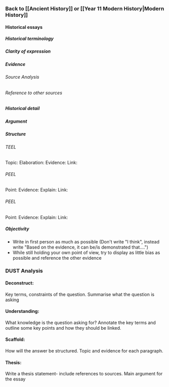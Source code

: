 
### Back to [[Ancient History]] or [[Year 11 Modern History|Modern History]]


#### Historical essays

##### Historical terminology

##### Clarity of expression

##### Evidence

###### Source Analysis

###### Reference to other sources

##### Historical detail

##### Argument

##### Structure
###### TEEL
Topic:
Elaboration:
Evidence:
Link:

###### PEEL
Point:
Evidence:
Explain:
Link:

###### PEEL
Point:
Evidence:
Explain:
Link:
##### Objectivity
- Write in first person as much as possible (Don't write "I think", instead write "Based on the evidence, it can be/is demonstrated that....")
- While still holding your own point of view, try to display as little bias as possible and reference the other evidence 




### DUST Analysis

#### Deconstruct: 
Key terms, constraints of the question. Summarise what the question is asking
#### Understanding:
What knowledge is the question asking for? Annotate the key terms and outline some key points and how they should be linked.
#### Scaffold:
How will the answer be structured. Topic and evidence for each paragraph.
#### Thesis:
Write a thesis statement- include references to sources. Main argument for the essay